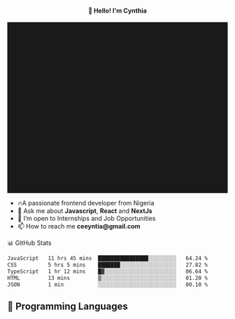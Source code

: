 <h4 align="center">👋 Hello! I'm Cynthia</h4>

<hr style="height:10%; margin-left:0; margin-right:0;" />

<div align="left">
  <ul>
  <li>🔥A passionate frontend developer from Nigeria</li>
  <li>💬 Ask me about <strong>Javascript</strong>, <strong>React</strong> and <strong> NextJs</strong></li>
  <li>👯 I’m open to Internships and Job Opportunities</li>
  <li>📫 How to reach me <strong>ceeyntia@gmail.com</strong></li>
</ul>
</div
  
## 📊 GitHub Stats

<!--START_SECTION:waka-->

```txt
JavaScript   11 hrs 45 mins  ████████████████░░░░░░░░░   64.24 %
CSS          5 hrs 5 mins    ███████░░░░░░░░░░░░░░░░░░   27.82 %
TypeScript   1 hr 12 mins    █▓░░░░░░░░░░░░░░░░░░░░░░░   06.64 %
HTML         13 mins         ▒░░░░░░░░░░░░░░░░░░░░░░░░   01.20 %
JSON         1 min           ░░░░░░░░░░░░░░░░░░░░░░░░░   00.10 %
```

<!--END_SECTION:waka-->

## 💬 Programming Languages

<!--START_SECTION:languages-->
<!--END_SECTION:languages-->
